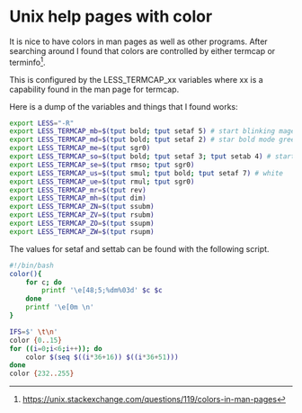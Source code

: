 # Unix help pages with color

It is nice to have colors in man pages as well as other programs. After
searching around I found that colors are controlled by either termcap or
terminfo[^11.1].

This is configured by the LESS_TERMCAP_xx variables where xx is a capability
found in the man page for termcap.

Here is a dump of the variables and things that I found works:

```bash
export LESS="-R"
export LESS_TERMCAP_mb=$(tput bold; tput setaf 5) # start blinking magenta
export LESS_TERMCAP_md=$(tput bold; tput setaf 2) # star bold mode green
export LESS_TERMCAP_me=$(tput sgr0)
export LESS_TERMCAP_so=$(tput bold; tput setaf 3; tput setab 4) # start standout mode yellow on blue
export LESS_TERMCAP_se=$(tput rmso; tput sgr0)
export LESS_TERMCAP_us=$(tput smul; tput bold; tput setaf 7) # white
export LESS_TERMCAP_ue=$(tput rmul; tput sgr0)
export LESS_TERMCAP_mr=$(tput rev)
export LESS_TERMCAP_mh=$(tput dim)
export LESS_TERMCAP_ZN=$(tput ssubm)
export LESS_TERMCAP_ZV=$(tput rsubm)
export LESS_TERMCAP_ZO=$(tput ssupm)
export LESS_TERMCAP_ZW=$(tput rsupm)
```

The values for setaf and settab can be found with the following script.

```bash
#!/bin/bash
color(){
    for c; do
        printf '\e[48;5;%dm%03d' $c $c
    done
    printf '\e[0m \n'
}

IFS=$' \t\n'
color {0..15}
for ((i=0;i<6;i++)); do
    color $(seq $((i*36+16)) $((i*36+51)))
done
color {232..255}
```

[^11.1]: https://unix.stackexchange.com/questions/119/colors-in-man-pages
